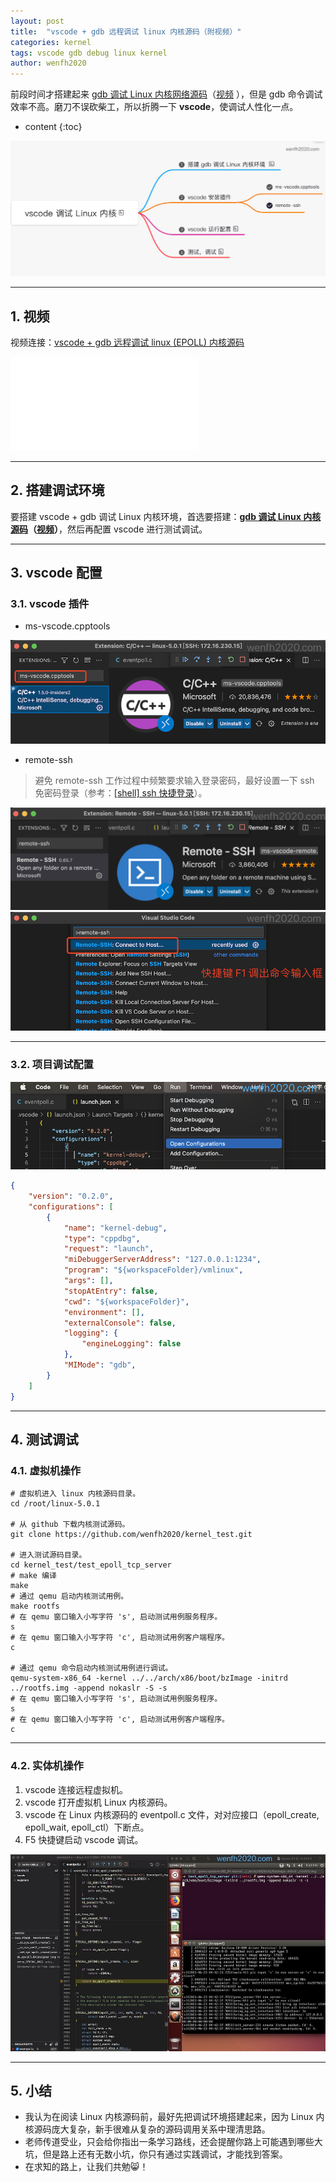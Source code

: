 ```yaml
---
layout: post
title:  "vscode + gdb 远程调试 linux 内核源码（附视频）"
categories: kernel
tags: vscode gdb debug linux kernel
author: wenfh2020
---
```


前段时间才搭建起来 [gdb 调试 Linux 内核网络源码](https://wenfh2020.com/2021/05/19/gdb-kernel-networking/)（[视频](https://www.bilibili.com/video/bv1cq4y1E79C) ），但是 gdb 命令调试效率不高。磨刀不误砍柴工，所以折腾一下 **vscode**，使调试人性化一点。




* content
{:toc}

<div align=center><img src="/images/2021-06-24-16-20-49.png" data-action="zoom"/></div>

---

## 1. 视频

视频连接：[vscode + gdb 远程调试 linux (EPOLL) 内核源码](https://www.bilibili.com/video/bv1yo4y1k7QJ)

<iframe class="bilibili" src="//player.bilibili.com/player.html?aid=376254064&bvid=BV1yo4y1k7QJ&cid=360457201&page=1&high_quality=1" scrolling="no" border="0" frameborder="no" framespacing="0" allowfullscreen="true"> </iframe>

---

## 2. 搭建调试环境

要搭建 vscode + gdb 调试 Linux 内核环境，首选要搭建：**[gdb 调试 Linux 内核源码](https://wenfh2020.com/2021/05/19/gdb-kernel-networking/)（[视频](https://www.bilibili.com/video/bv1cq4y1E79C)）**，然后再配置 vscode 进行测试调试。

---

## 3. vscode 配置

### 3.1. vscode 插件

* ms-vscode.cpptools

<div align=center><img src="/images/2021-06-23-13-17-05.png" data-action="zoom"/></div>

* remote-ssh

> 避免 remote-ssh 工作过程中频繁要求输入登录密码，最好设置一下 ssh 免密码登录（参考：[[shell] ssh 快捷登录](https://wenfh2020.com/2020/01/07/ssh-quick-login/)）。

<div align=center><img src="/images/2021-06-23-13-18-31.png" data-action="zoom"/></div>

<div align=center><img src="/images/2021-06-23-13-42-26.png" data-action="zoom"/></div>

---

### 3.2. 项目调试配置

<div align=center><img src="/images/2021-06-23-13-15-06.png" data-action="zoom"/></div>

```json
{
    "version": "0.2.0",
    "configurations": [
        {
            "name": "kernel-debug",
            "type": "cppdbg",
            "request": "launch",
            "miDebuggerServerAddress": "127.0.0.1:1234",
            "program": "${workspaceFolder}/vmlinux",
            "args": [],
            "stopAtEntry": false,
            "cwd": "${workspaceFolder}",
            "environment": [],
            "externalConsole": false,
            "logging": {
                "engineLogging": false
            },
            "MIMode": "gdb",
        }
    ]
}
```

---

## 4. 测试调试

### 4.1. 虚拟机操作

```shell
# 虚拟机进入 linux 内核源码目录。
cd /root/linux-5.0.1

# 从 github 下载内核测试源码。
git clone https://github.com/wenfh2020/kernel_test.git

# 进入测试源码目录。
cd kernel_test/test_epoll_tcp_server
# make 编译
make
# 通过 qemu 启动内核测试用例。
make rootfs
# 在 qemu 窗口输入小写字符 's', 启动测试用例服务程序。
s
# 在 qemu 窗口输入小写字符 'c', 启动测试用例客户端程序。
c

# 通过 qemu 命令启动内核测试用例进行调试。
qemu-system-x86_64 -kernel ../../arch/x86/boot/bzImage -initrd ../rootfs.img -append nokaslr -S -s
# 在 qemu 窗口输入小写字符 's', 启动测试用例服务程序。
s
# 在 qemu 窗口输入小写字符 'c', 启动测试用例客户端程序。
c
```

---

### 4.2. 实体机操作

1. vscode 连接远程虚拟机。
2. vscode 打开虚拟机 Linux 内核源码。
3. vscode 在 Linux 内核源码的 eventpoll.c 文件，对对应接口（epoll_create, epoll_wait, epoll_ctl）下断点。
4. F5 快捷键启动 vscode 调试。

<div align=center><img src="/images/2021-06-23-12-48-59.jpeg" data-action="zoom"/></div>

---

## 5. 小结

* 我认为在阅读 Linux 内核源码前，最好先把调试环境搭建起来，因为 Linux 内核源码庞大复杂，新手很难从复杂的源码调用关系中理清思路。
* 老师传道受业，只会给你指出一条学习路线，还会提醒你路上可能遇到哪些大坑，但是路上还有无数小坑，你只有通过实践调试，才能找到答案。
* 在求知的路上，让我们共勉😸！
